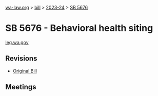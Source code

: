 [wa-law.org](/) > [bill](/bill/) > [2023-24](/bill/2023-24/) > [SB 5676](/bill/2023-24/sb/5676/)

# SB 5676 - Behavioral health siting
[leg.wa.gov](https://app.leg.wa.gov/billsummary?BillNumber=5676&Year=2023&Initiative=false)

## Revisions
* [Original Bill](1/)

## Meetings